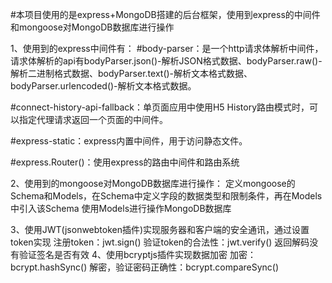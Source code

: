 #本项目使用的是express+MongoDB搭建的后台框架，使用到express的中间件和mongoose对MongoDB数据库进行操作

1、使用到的express中间件有：
#body-parser：是一个http请求体解析中间件，请求体解析的api有bodyParser.json()-解析JSON格式数据、bodyParser.raw()-解析二进制格式数据、bodyParser.text()-解析文本格式数据、bodyParser.urlencoded()-解析文本格式数据。

#connect-history-api-fallback：单页面应用中使用H5 History路由模式时，可以指定代理请求返回一个页面的中间件。

#express-static：express内置中间件，用于访问静态文件。

#express.Router()：使用express的路由中间件和路由系统


2、使用到的mongoose对MongoDB数据库进行操作：
定义mongoose的Schema和Models，在Schema中定义字段的数据类型和限制条件，再在Models中引入该Schema
使用Models进行操作MongoDB数据库

3、使用JWT(jsonwebtoken插件)实现服务器和客户端的安全通讯，通过设置token实现
注册token：jwt.sign()
验证token的合法性：jwt.verify()
返回解码没有验证签名是否有效
4、使用bcryptjs插件实现数据加密
加密：bcrypt.hashSync()
解密，验证密码正确性：bcrypt.compareSync()